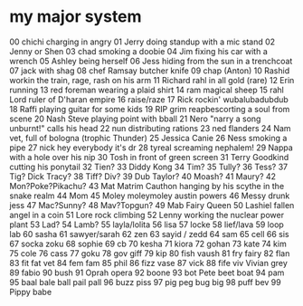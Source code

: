 # my major system

00 chichi charging in angry
01 Jerry doing standup with a mic stand
02 Jenny or Shen
03 chad smoking a doobie
04 Jim fixing his car with a wrench
05 Ashley being herself
06 Jess hiding from the sun in a trenchcoat
07 jack with shag
08 chef Ramsay butcher knife
09 chap (Anton) 
10 Rashid workin the train, rage, rash on his arm
11 Richard rahl in all gold (rare) 
12 Erin running
13 red foreman wearing a plaid shirt 
14 ram magical sheep 
15 rahl Lord ruler of D'haran empire
16 raise/raze
17 Rick rockin' wubalubadubdub
18 Raffi playing guitar for some kids
19 RIP grim reapbescorting a soul from scene 
20 Nash Steve playing point with bball
21 Nero "narry a song unburnt!" calls his head 
22 nun distributing rations
23 ned flanders
24 Nam vet, full of bologna (trophic Thunder) 
25 Jessica Canie
26 Ness smoking a pipe 
27 nick hey everybody it's dr
28 tyreal screaming nephalem! 
29 Nappa with a hole over his nip
30 Tosh in front of green screen
31 Terry Goodkind cutting his ponytail
32 Tien?
33 Diddy Kong
34 Tim?
35 Tully?
36 Tess?
37 Tig? Dick Tracy?
38 Tiff? Div?
39 Dub Taylor?
40 Moash? 
41 Maury?
42 Mon?Poke?Pikachu?
43 Mat Matrim Cauthon hanging by his scythe in the snake realm
44 Mom 
45 Moley moleymoley austin powers
46 Messy drunk jess 
47 Mac?Sunny?
48 Mav?Topgun?
49 Mab Fairy Queen
50 Lashiel fallen angel in a coin
51 Lore rock climbing
52 Lenny working the nuclear power plant
53 Lad?
54 Lamb?
55 layla/lolita
56 lisa
57 locke
58 lief/lava
59 loop lab
60 sasha
61 sawyer/sarah
62 zen
63 sayid / zedd
64 sam
65 cell
66 sis
67 socka zoku
68 sophie
69 cb
70 kesha
71 kiora
72 gohan
73 kate
74 kim
75 cole
76 cass
77 goku
78 gov giff
79 kip
80 fish vaush
81 fry fairy
82 flan
83 fit fat vet
84 fem fam
85 phil
86 fizz vase
87 vick
88 fife viv Vivian grey
89 fabio
90 bush
91 Oprah opera
92 boone
93 bot Pete beet boat
94 pam
95 baal bale ball pail pall
96 buzz piss
97 pig peg bug big
98 puff bev
99 Pippy babe

